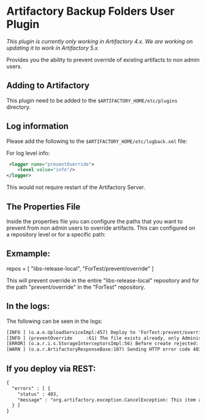 Artifactory Backup Folders User Plugin
======================================

*This plugin is currently only working in Artifactory 4.x. We are working on updating it to work in Artifactory 5.x.*

Provides you the ability to prevent override of existing artifacts to non admin users.

Adding to Artifactory
---------------------

This plugin need to be added to the `$ARTIFACTORY_HOME/etc/plugins` directory.

Log information
---------------

Please add the following to the `$ARTIFACTORY_HOME/etc/logback.xml` file:

For log level info:

```XML
 <logger name="preventOverride">
    <level value="info"/>
</logger>
```

This would not require restart of the Artifactory Server.

The Properties File
-------------------

Inside the properties file you can configure the paths that you want to prevent from non admin users to override artifacts.
This can configured on a repository level or for a specific path:

Exmample:
-----------

repos = [ "libs-release-local", "ForTest/prevent/override" ]

This will prevent override in the entire "libs-release-local" repository and for the path "prevent/override" in the "ForTest" repository.

In the logs:
-------------

The following can be seen in the logs:

```XML
[INFO ] (o.a.e.UploadServiceImpl:457) Deploy to 'ForTest:prevent/override/test.txt' Content-Length: 54
[INFO ] (preventOverride     :61) The file exists already, only Administrator can override
[ERROR] (o.a.r.i.s.StorageInterceptorsImpl:56) Before create rejected: This item already exists in the following path: ForTest/prevent/override/: This item already exists in the following path: ForTest/prevent/override/
[WARN ] (o.a.r.ArtifactoryResponseBase:107) Sending HTTP error code 403: org.artifactory.exception.CancelException: This item already exists in the following path: ForTest/prevent/override/
```

If you deploy via REST:
--------------------------

```XML
{
  "errors" : [ {
    "status" : 403,
    "message" : "org.artifactory.exception.CancelException: This item already exists in the following path: ForTest/prevent/override/"
  } ]
}
``` 
